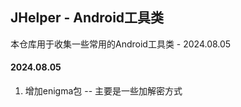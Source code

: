 ## JHelper - Android工具类
本仓库用于收集一些常用的Android工具类 - 2024.08.05

#### 2024.08.05

1. 增加enigma包 -- 主要是一些加解密方式
